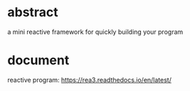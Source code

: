 # abstract
a mini reactive framework for quickly building your program

# document
reactive program: https://rea3.readthedocs.io/en/latest/

